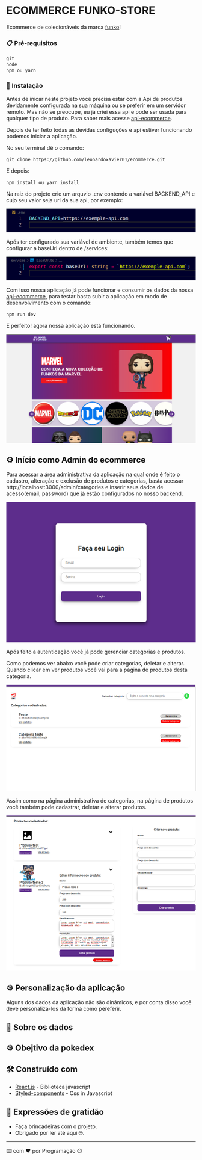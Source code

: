 # ECOMMERCE FUNKO-STORE

Ecommerce de colecionáveis da marca [funko](https://about.funko.com/)!

### 📋 Pré-requisitos

```
git
node
npm ou yarn
```

### 🔧 Instalação

Antes de inicar neste projeto você precisa estar com a Api de produtos devidamente configurada na sua máquina ou se preferir em um servidor remoto. Mas não se preocupe, eu já criei essa api e pode ser usada para qualquer tipo de produto. Para saber mais acesse [api-ecommerce](https://github.com/leonardoxavier01/ecommerce-api).

Depois de ter feito todas as devidas configuções e api estiver funcionando podemos iniciar a aplicação.

No seu terminal dê o comando:

```
git clone https://github.com/leonardoxavier01/ecommerce.git
```

E depois:

```
npm install ou yarn install
```
Na raiz do projeto crie um arquvio .env contendo a variável BACKEND_API e cujo seu valor seja url da sua api, por exemplo:

![print file .env](./assets/images/doc/print-file-env.png)

Após ter configurado sua variável de ambiente, também temos que configurar a baseUrl dentro de /services:

![print file base-url](./assets/images/doc/print-file-base-url.png)

Com isso nossa aplicação já pode funcionar e consumir os dados da nossa [api-ecommerce](https://github.com/leonardoxavier01/ecommerce-api), para testar basta subir a aplicação em modo de desenvolvimento com o comando:

```
npm run dev
```

E perfeito! agora nossa aplicação está funcionando.

![print funko-store-ecommerce](./assets/images/doc/print-funko-store.png)

## ⚙️ Início como Admin do ecommerce
Para acessar a área administrativa da aplicação na qual onde é feito o cadastro, alteração e exclusão de produtos e categorias, basta acessar http://localhost:3000/admin/categories e inserir seus dados de acesso(email, password) que já estão configurados no nosso backend.

![print of login admin](./assets/images/doc/print-login-admin.png)

Após feito a autenticação você já pode gerenciar categorias e produtos. 

Como podemos ver abaixo você pode criar categorias, deletar e alterar. Quando clicar em ver produtos você vai para a página de produtos desta categoria. 

![print admin categories](./assets/images/doc/print-admin-categories.png)

Assim como na página administrativa de categorias, na página de produtos você também pode cadastrar, deletar e alterar produtos.

![print admin products](./assets/images/doc/print-admin-products.png)


## ⚙️ Personalização da aplicação
Alguns dos dados da aplicação não são dinâmicos, e por conta disso você deve personalizá-los da forma como pereferir.


## 💾 Sobre os dados



## ⚙️ Obejtivo da pokedex



## 🛠️ Construído com

- [React.js](https://reactjs.org/) - Biblioteca javascript
- [Styled-components](https://styled-components.com/) - Css in Javascript


## 🎁 Expressões de gratidão

- Faça brincadeiras com o projeto.
- Obrigado por ler até aqui 🤓.

---

⌨️ com ❤️ por Programação 😊
